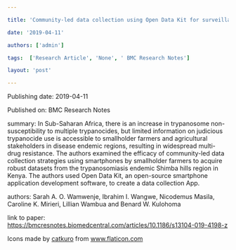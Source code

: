 ---
title: 'Community-led data collection using Open Data Kit for surveillance of animal African trypanosomiasis in Shimba hills, Kenya'
date: '2019-04-11'
authors: ['admin']
tags:  ['Research Article', 'None', ' BMC Research Notes']
layout: 'post'
---
Publishing date: 2019-04-11

Published on:  BMC Research Notes

summary: In Sub-Saharan Africa, there is an increase in trypanosome non-susceptibility to multiple trypanocides, but limited information on judicious trypanocide use is accessible to smallholder farmers and agricultural stakeholders in disease endemic regions, resulting in widespread multi-drug resistance. The authors examined the efficacy of community-led data collection strategies using smartphones by smallholder farmers to acquire robust datasets from the trypanosomiasis endemic Shimba hills region in Kenya. The authors used Open Data Kit, an open-source smartphone application development software, to create a data collection App.

authors: Sarah A. O. Wamwenje, Ibrahim I. Wangwe, Nicodemus Masila, Caroline K. Mirieri, Lillian Wambua and Benard W. Kulohoma

link to paper: https://bmcresnotes.biomedcentral.com/articles/10.1186/s13104-019-4198-z

Icons made by <a href="https://www.flaticon.com/free-icon/bookshelves_3576884" title="catkuro">catkuro</a> from <a href="https://www.flaticon.com/" title="Flaticon"> www.flaticon.com</a>